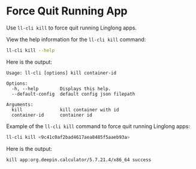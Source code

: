 <!--
SPDX-FileCopyrightText: 2023 UnionTech Software Technology Co., Ltd.

SPDX-License-Identifier: LGPL-3.0-or-later
-->

# Force Quit Running App

Use `ll-cli kill` to force quit running Linglong apps.

View the help information for the `ll-cli kill` command:

```bash
ll-cli kill --help
```

Here is the output:

```text
Usage: ll-cli [options] kill container-id

Options:
  -h, --help        Displays this help.
  --default-config  default config json filepath

Arguments:
  kill              kill container with id
  container-id      container id
```

Example of the `ll-cli kill` command to force quit running Linglong apps:

```bash
ll-cli kill <9c41c0af2bad4617aea8485f5aaeb93a>
```

Here is the output:

```text
kill app:org.deepin.calculator/5.7.21.4/x86_64 success
```
